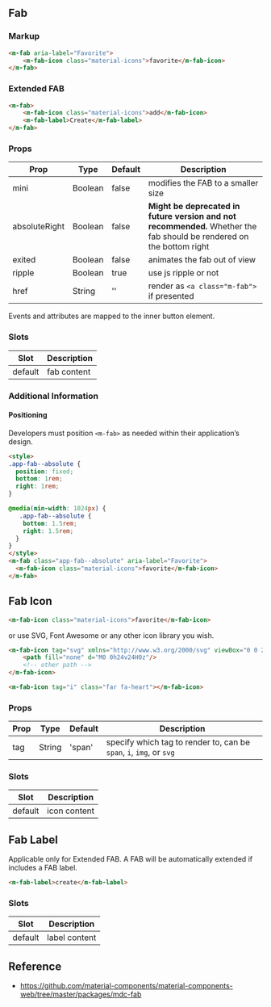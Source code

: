 ## Fab

### Markup

```html
<m-fab aria-label="Favorite">
    <m-fab-icon class="material-icons">favorite</m-fab-icon>
</m-fab>
```

### Extended FAB

```html
<m-fab>
    <m-fab-icon class="material-icons">add</m-fab-icon>
    <m-fab-label>Create</m-fab-label>
</m-fab>
```

### Props

| Prop | Type | Default | Description |
|------|------|---------|-------------|
| mini | Boolean | false | modifies the FAB to a smaller size |
| absoluteRight | Boolean | false | **Might be deprecated in future version and not recommended.** Whether the fab should be rendered on the bottom right |
| exited | Boolean | false | animates the fab out of view |
| ripple | Boolean | true | use js ripple or not |
| href | String | '' | render as `<a class="m-fab">` if presented |

Events and attributes are mapped to the inner button element.

### Slots

| Slot | Description |
|------|-------------|
| default | fab content |

### Additional Information

#### Positioning

Developers must position `<m-fab>` as needed within their application’s design.

```html
<style>
.app-fab--absolute {
  position: fixed;
  bottom: 1rem;
  right: 1rem;
}

@media(min-width: 1024px) {
   .app-fab--absolute {
    bottom: 1.5rem;
    right: 1.5rem;
  }
}
</style>
<m-fab class="app-fab--absolute" aria-label="Favorite">
  <m-fab-icon class="material-icons">favorite</m-fab-icon>
</m-fab>
```

## Fab Icon

```html
<m-fab-icon class="material-icons">favorite</m-fab-icon>
```

or use SVG, Font Awesome or any other icon library you wish.

```html
<m-fab-icon tag="svg" xmlns="http://www.w3.org/2000/svg" viewBox="0 0 24 24">
    <path fill="none" d="M0 0h24v24H0z"/>
    <!-- other path -->
</m-fab-icon>
```

```html
<m-fab-icon tag="i" class="far fa-heart"></m-fab-icon>
```

### Props

| Prop | Type | Default | Description |
|------|------|---------|-------------|
| tag | String | 'span' | specify which tag to render to, can be `span`, `i`, `img`, or `svg` |

### Slots 

| Slot | Description |
|------|-------------|
| default | icon content |

## Fab Label

Applicable only for Extended FAB. A FAB will be automatically extended if includes a FAB label. 

```html
<m-fab-label>create</m-fab-label>
```

### Slots

| Slot | Description |
|------|-------------|
| default | label content |

## Reference

- https://github.com/material-components/material-components-web/tree/master/packages/mdc-fab
